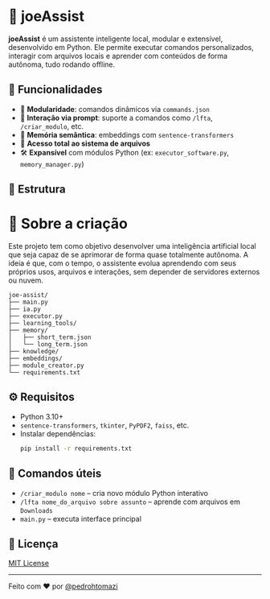# 🧠 joeAssist

**joeAssist** é um assistente inteligente local, modular e extensível, desenvolvido em Python. Ele permite executar comandos personalizados, interagir com arquivos locais e aprender com conteúdos de forma autônoma, tudo rodando offline.

## 🚀 Funcionalidades

- 🧩 **Modularidade**: comandos dinâmicos via `commands.json`  
- 💬 **Interação via prompt**: suporte a comandos como `/lfta`, `/criar_modulo`, etc.  
- 🧠 **Memória semântica**: embeddings com `sentence-transformers`  
- 📂 **Acesso total ao sistema de arquivos**  
- 🛠️ **Expansível** com módulos Python (ex: `executor_software.py`, `memory_manager.py`)

## 📁 Estrutura

# 🧪 Sobre a criação
Este projeto tem como objetivo desenvolver uma inteligência artificial local que seja capaz de se aprimorar de forma quase totalmente autônoma. A ideia é que, com o tempo, o assistente evolua aprendendo com seus próprios usos, arquivos e interações, sem depender de servidores externos ou nuvem.

```
joe-assist/
├── main.py
├── ia.py
├── executor.py
├── learning_tools/
├── memory/
│   ├── short_term.json
│   └── long_term.json
├── knowledge/
├── embeddings/
├── module_creator.py
└── requirements.txt
```

## ⚙️ Requisitos

- Python 3.10+
- `sentence-transformers`, `tkinter`, `PyPDF2`, `faiss`, etc.
- Instalar dependências:
  ```bash
  pip install -r requirements.txt
  ```

## 📌 Comandos úteis

- `/criar_modulo nome` – cria novo módulo Python interativo
- `/lfta nome_do_arquivo sobre assunto` – aprende com arquivos em `Downloads`
- `main.py` – executa interface principal

## 📃 Licença

[MIT License](LICENSE)

---

Feito com ❤️ por [@pedrohtomazi](https://github.com/pedrohtomazi)
